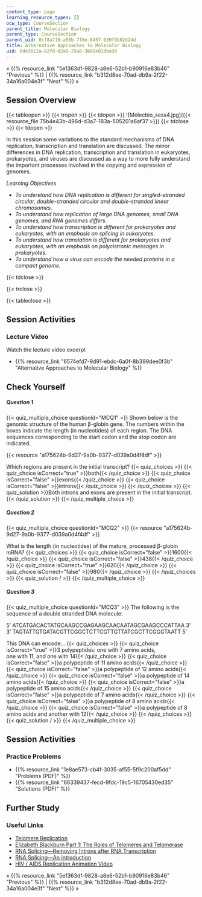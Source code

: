 ```yaml
---
content_type: page
learning_resource_types: []
ocw_type: CourseSection
parent_title: Molecular Biology
parent_type: CourseSection
parent_uid: 0cf8a719-a58b-7f0e-6457-939f9b82d24d
title: Alternative Approaches to Molecular Biology
uid: 6de3012a-82fd-d2a9-25a8-3b85e01dba3d
---
```


« {{% resource_link "5e1363df-9828-a8e6-52b1-b90916e83b46" "Previous" %}} | {{% resource_link "b312d8ee-70ad-db9a-2f22-34a16a004e3f" "Next" %}} »

Session Overview
----------------

{{< tableopen >}}
{{< tropen >}}
{{< tdopen >}}
![Molecbio_sess4.jpg]({{< resource_file 75b4e43b-496d-d3a7-183a-505201a6af37 >}})
{{< tdclose >}}
{{< tdopen >}}


In this session some variations to the standard mechanisms of DNA replication, transcription and translation are discussed. The minor differences in DNA replication, transcription and translation in eukaryotes, prokaryotes, and viruses are discussed as a way to more fully understand the important processes involved in the copying and expression of genomes.

_Learning Objectives_

*   _To understand how DNA replication is different for singled-stranded circular, double-stranded circular and double-stranded linear chromosomes._
*   _To understand how replication of large DNA genomes, small DNA genomes, and RNA genomes differs._
*   _To understand how transcription is different for prokaryotes and eukaryotes, with an emphasis on splicing in eukaryotes._
*   _To understand how translation is different for prokaryotes and eukaryotes, with an emphasis on polycistronic messages in prokaryotes._
*   _To understand how a virus can encode the needed proteins in a compact genome._


{{< tdclose >}}

{{< trclose >}}

{{< tableclose >}}

Session Activities
------------------

### Lecture Video

Watch the lecture video excerpt

*   {{% resource_link "6574efd7-9d91-ebdc-6a0f-8b399dee0f3b" "Alternative Approaches to Molecular Biology" %}}

Check Yourself
--------------

##### Question 1
 {{< quiz_multiple_choice questionId="MCQ1" >}} Shown below is the genomic structure of the human β-globin gene. The numbers within the boxes indicate the length (in nucleotides) of each region. The DNA sequences corresponding to the start codon and the stop codon are indicated.  
  
{{< resource "a175624b-9d27-9a0b-9377-d039a0d4f4df" >}}  
  
Which regions are present in the initial transcript? {{< quiz_choices >}} {{< quiz_choice isCorrect="true" >}}both{{< /quiz_choice >}} {{< quiz_choice isCorrect="false" >}}exons{{< /quiz_choice >}} {{< quiz_choice isCorrect="false" >}}introns{{< /quiz_choice >}} {{< /quiz_choices >}} {{< quiz_solution >}}Both introns and exons are present in the initial transcript.{{< /quiz_solution >}} {{< /quiz_multiple_choice >}}
##### Question 2
 {{< quiz_multiple_choice questionId="MCQ2" >}} {{< resource "a175624b-9d27-9a0b-9377-d039a0d4f4df" >}}  
  
What is the length (in nucleotides) of the mature, processed β-globin mRNA? {{< quiz_choices >}} {{< quiz_choice isCorrect="false" >}}1600{{< /quiz_choice >}} {{< quiz_choice isCorrect="false" >}}438{{< /quiz_choice >}} {{< quiz_choice isCorrect="true" >}}620{{< /quiz_choice >}} {{< quiz_choice isCorrect="false" >}}980{{< /quiz_choice >}} {{< /quiz_choices >}} {{< quiz_solution / >}} {{< /quiz_multiple_choice >}}
##### Question 3
 {{< quiz_multiple_choice questionId="MCQ3" >}} The following is the sequence of a double stranded DNA molecule:  
  
5’ ATCATGACACTATGCAAGCCGAGAAGCAACAATAGCGAAGCCCATTAA 3’  
3’ TAGTATTGTGATACGTTCGGCTCTTCGTTGTTATCGCTTCGGGTAATT 5’  
  
This DNA can encode… {{< quiz_choices >}} {{< quiz_choice isCorrect="true" >}}3 polypeptides: one with 7 amino acids,  
one with 11, and one with 14{{< /quiz_choice >}} {{< quiz_choice isCorrect="false" >}}a polypeptide of 11 amino acids{{< /quiz_choice >}} {{< quiz_choice isCorrect="false" >}}a polypeptide of 12 amino acids{{< /quiz_choice >}} {{< quiz_choice isCorrect="false" >}}a polypeptide of 14 amino acids{{< /quiz_choice >}} {{< quiz_choice isCorrect="false" >}}a polypeptide of 15 amino acids{{< /quiz_choice >}} {{< quiz_choice isCorrect="false" >}}a polypeptide of 7 amino acids{{< /quiz_choice >}} {{< quiz_choice isCorrect="false" >}}a polypeptide of 8 amino acids{{< /quiz_choice >}} {{< quiz_choice isCorrect="false" >}}a polypeptide of 8 amino acids and another with 12{{< /quiz_choice >}} {{< /quiz_choices >}} {{< quiz_solution / >}} {{< /quiz_multiple_choice >}}

Session Activities
------------------

### Practice Problems

*   {{% resource_link "1e8ae573-cb4f-3035-af55-5f9c200af5dd" "Problems (PDF)" %}}
*   {{% resource_link "66339437-fecd-9fdc-19c5-16705430ed35" "Solutions (PDF)" %}}

Further Study
-------------

### Useful Links

*   [Telomere Replication](http://www.youtube.com/watch?v=AJNoTmWsE0s)
*   [Elizabeth Blackburn Part 1: The Roles of Telomeres and Telomerase](http://www.youtube.com/watch?v=5PU_jZwt8KY)
*   [RNA Splicing—Removing Introns after RNA Transcription](https://www.youtube.com/watch?v=FVuAwBGw_pQ)
*   [RNA Splicing—An Introduction](http://www.youtube.com/watch?v=qmBtqppU6jY&feature=related)
*   [HIV / AIDS Replication Animation Video](http://www.youtube.com/watch?v=hdgNnXLY8LU)

« {{% resource_link "5e1363df-9828-a8e6-52b1-b90916e83b46" "Previous" %}} | {{% resource_link "b312d8ee-70ad-db9a-2f22-34a16a004e3f" "Next" %}} »